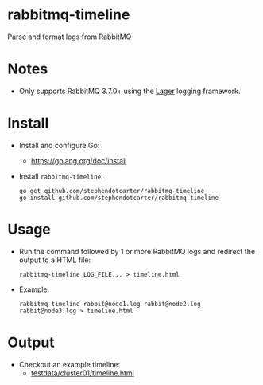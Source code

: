 # rabbitmq-timeline
Parse and format logs from RabbitMQ

# Notes

- Only supports RabbitMQ 3.7.0+ using the <a href="https://github.com/erlang-lager/lager">Lager</a> logging framework.

# Install

- Install and configure Go:
    - https://golang.org/doc/install

- Install `rabbitmq-timeline`:
    ```
    go get github.com/stephendotcarter/rabbitmq-timeline
    go install github.com/stephendotcarter/rabbitmq-timeline
    ```

# Usage

- Run the command followed by 1 or more RabbitMQ logs and redirect the output to a HTML file:
    ```
    rabbitmq-timeline LOG_FILE... > timeline.html
    ```
- Example:
    ```
    rabbitmq-timeline rabbit@node1.log rabbit@node2.log rabbit@node3.log > timeline.html
    ```

# Output

- Checkout an example timeline:
    - [testdata/cluster01/timeline.html](http://htmlpreview.github.io/?https://github.com/stephendotcarter/rabbitmq-timeline/blob/master/testdata/cluster01/timeline.html)
